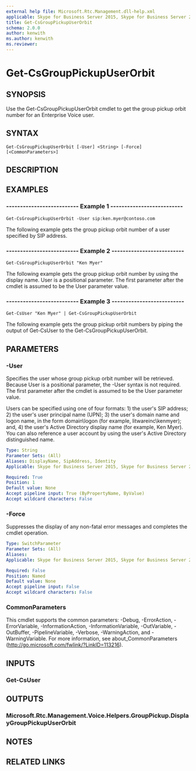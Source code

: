 ```yaml
---
external help file: Microsoft.Rtc.Management.dll-help.xml
applicable: Skype for Business Server 2015, Skype for Business Server 2019
title: Get-CsGroupPickupUserOrbit
schema: 2.0.0
author: kenwith
ms.author: kenwith
ms.reviewer:
---
```


# Get-CsGroupPickupUserOrbit

## SYNOPSIS
Use the Get-CsGroupPickupUserOrbit cmdlet to get the group pickup orbit number for an Enterprise Voice user.

## SYNTAX

```
Get-CsGroupPickupUserOrbit [-User] <String> [-Force] [<CommonParameters>]
```

## DESCRIPTION

## EXAMPLES

### -------------------------- Example 1 --------------------------
```
Get-CsGroupPickupUserOrbit -User sip:ken.myer@contoso.com
```

The following example gets the group pickup orbit number of a user specified by SIP address.

### -------------------------- Example 2 --------------------------
```
Get-CsGroupPickupUserOrbit "Ken Myer"
```

The following example gets the group pickup orbit number by using the display name.
User is a positional parameter.
The first parameter after the cmdlet is assumed to be the User parameter value.

### -------------------------- Example 3 --------------------------
```
Get-CsUser "Ken Myer" | Get-CsGroupPickupUserOrbit
```

The following example gets the group pickup orbit numbers by piping the output of Get-CsUser to the Get-CsGroupPickupUserOrbit.


## PARAMETERS

### -User
Specifies the user whose group pickup orbit number will be retrieved.
Because User is a positional parameter, the -User syntax is not required.
The first parameter after the cmdlet is assumed to be the User parameter value.

Users can be specified using one of four formats: 1) the user's SIP address; 2) the user's user principal name (UPN); 3) the user's domain name and logon name, in the form domain\logon (for example, litwareinc\kenmyer); and, 4) the user's Active Directory display name (for example, Ken Myer).
You can also reference a user account by using the user's Active Directory distinguished name.

```yaml
Type: String
Parameter Sets: (All)
Aliases: DisplayName, SipAddress, Identity
Applicable: Skype for Business Server 2015, Skype for Business Server 2019

Required: True
Position: 1
Default value: None
Accept pipeline input: True (ByPropertyName, ByValue)
Accept wildcard characters: False
```

### -Force
Suppresses the display of any non-fatal error messages and completes the cmdlet operation.

```yaml
Type: SwitchParameter
Parameter Sets: (All)
Aliases: 
Applicable: Skype for Business Server 2015, Skype for Business Server 2019

Required: False
Position: Named
Default value: None
Accept pipeline input: False
Accept wildcard characters: False
```

### CommonParameters
This cmdlet supports the common parameters: -Debug, -ErrorAction, -ErrorVariable, -InformationAction, -InformationVariable, -OutVariable, -OutBuffer, -PipelineVariable, -Verbose, -WarningAction, and -WarningVariable. For more information, see about_CommonParameters (http://go.microsoft.com/fwlink/?LinkID=113216).


## INPUTS

### Get-CsUser


## OUTPUTS

### Microsoft.Rtc.Management.Voice.Helpers.GroupPickup.DisplayGroupPickupUserOrbit


## NOTES


## RELATED LINKS

